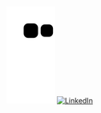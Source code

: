 ![snake gif](https://github.com/AdrianoBarbosa01/AdrianoBarbosa01/blob/output/github-contribution-grid-snake.svg)
[![LinkedIn](https://img.shields.io/badge/LinkedIn-0077B5?style=for-the-badge&logo=linkedin&logoColor=white)](https://www.linkedin.com/in/adriano-barbosa21/)
